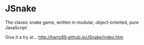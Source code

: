 JSnake
======

The classic snake game, written in modular, object-oriented, pure JavaScript

Give it a try at...
http://hartz89.github.io/JSnake/index.htm
